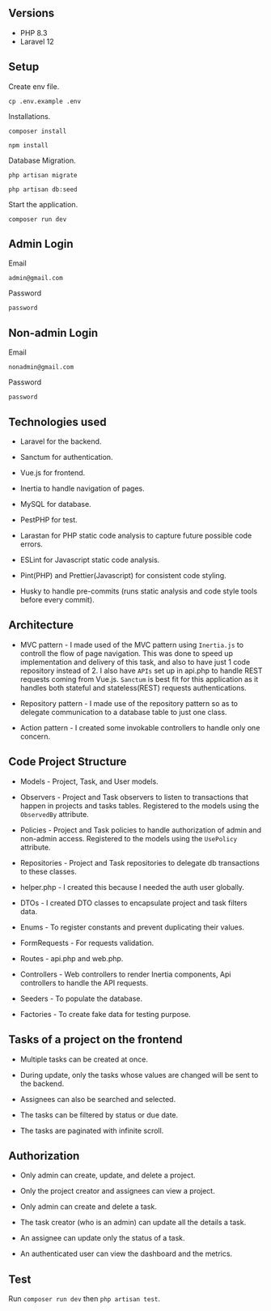## Versions

- PHP 8.3
- Laravel 12

## Setup

Create env file.

    cp .env.example .env

Installations.

    composer install

    npm install

Database Migration.

    php artisan migrate

    php artisan db:seed

Start the application.

    composer run dev

## Admin Login

Email

    admin@gmail.com

Password

    password

## Non-admin Login

Email

    nonadmin@gmail.com

Password

    password

## Technologies used

- Laravel for the backend.

- Sanctum for authentication.

- Vue.js for frontend.

- Inertia to handle navigation of pages.

- MySQL for database.

- PestPHP for test.

- Larastan for PHP static code analysis to capture future possible code errors.

- ESLint for Javascript static code analysis.

- Pint(PHP) and Prettier(Javascript) for consistent code styling.

- Husky to handle pre-commits (runs static analysis and code style tools before every commit).


## Architecture

- MVC pattern - I made used of the MVC pattern using `Inertia.js` to controll the flow of page navigation. This was done to speed up implementation and delivery of this task, and also to have just 1 code repository instead of 2. I also have `APIs` set up in api.php to handle REST requests coming from Vue.js. `Sanctum` is best fit for this application as it handles both stateful and stateless(REST) requests authentications.

- Repository pattern - I made use of the repository pattern so as to delegate communication to a database table to just one class.

- Action pattern - I created some invokable controllers to handle only one concern.


## Code Project Structure

- Models - Project, Task, and User models.

- Observers - Project and Task observers to listen to transactions that happen in projects and tasks tables. Registered to the models using the `ObservedBy` attribute.

- Policies - Project and Task policies to handle authorization of admin and non-admin access. Registered to the models using the `UsePolicy` attribute.

- Repositories - Project and Task repositories to delegate db transactions to these classes.

- helper.php - I created this because I needed the auth user globally.

- DTOs - I created DTO classes to encapsulate project and task filters data.

- Enums - To register constants and prevent duplicating their values.

- FormRequests - For requests validation.

- Routes -  api.php and web.php.

- Controllers - Web controllers to render Inertia components, Api controllers to handle the API requests.

- Seeders - To populate the database.

- Factories - To create fake data for testing purpose.

## Tasks of a project on the frontend

- Multiple tasks can be created at once.

- During update, only the tasks whose values are changed will be sent to the backend.

- Assignees can also be searched and selected.

- The tasks can be filtered by status or due date.

- The tasks are paginated with infinite scroll.


## Authorization

- Only admin can create, update, and delete a project.

- Only the project creator and assignees can view a project.

- Only admin can create and delete a task.

- The task creator (who is an admin) can update all the details a task.

- An assignee can update only the status of a task.

- An authenticated user can view the dashboard and the metrics.


## Test

Run `composer run dev` then `php artisan test`.